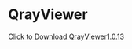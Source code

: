# QrayViewer
<a href="https://drive.google.com/file/d/13WN8DshFCI0H9kVpQsUefYKJV6-D1JMC/view?usp=sharing" download>Click to Download QrayViewer1.0.13</a>

